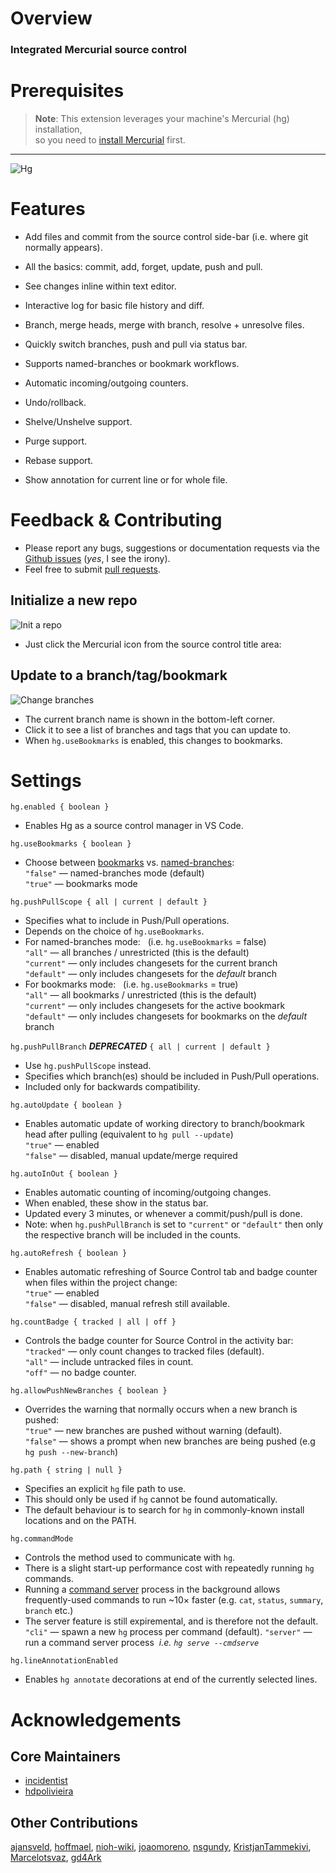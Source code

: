 # Overview

### Integrated Mercurial source control

# Prerequisites

> **Note**: This extension leverages your
> machine's Mercurial (hg) installation,  
> so you need to [install Mercurial](https://www.mercurial-scm.org) first.

---

![Hg](https://github.com/mrcrowl/vscode-hg/raw/HEAD/images/hg.png)

# Features

-   Add files and commit from the source control side-bar (i.e. where git normally appears).

-   All the basics: commit, add, forget, update, push and pull.

-   See changes inline within text editor.

-   Interactive log for basic file history and diff.

-   Branch, merge heads, merge with branch, resolve + unresolve files.

-   Quickly switch branches, push and pull via status bar.

-   Supports named-branches or bookmark workflows.

-   Automatic incoming/outgoing counters.

-   Undo/rollback.

-   Shelve/Unshelve support.

-   Purge support.

-   Rebase support.

-   Show annotation for current line or for whole file.

# Feedback & Contributing

-   Please report any bugs, suggestions or documentation requests via the [Github issues](https://github.com/mrcrowl/vscode-hg/issues) (_yes_, I see the irony).
-   Feel free to submit [pull requests](https://github.com/mrcrowl/vscode-hg/pulls).

## Initialize a new repo

![Init a repo](https://github.com/mrcrowl/vscode-hg/raw/HEAD/images/init.gif)

-   Just click the Mercurial icon from the source control title area:

## Update to a branch/tag/bookmark

![Change branches](https://github.com/mrcrowl/vscode-hg/raw/HEAD/images/change-branch.gif)

-   The current branch name is shown in the bottom-left corner.
-   Click it to see a list of branches and tags that you can update to.
-   When `hg.useBookmarks` is enabled, this changes to bookmarks.

# Settings

`hg.enabled { boolean }`

-   Enables Hg as a source control manager in VS Code.

`hg.useBookmarks { boolean }`

-   Choose between [bookmarks](https://www.mercurial-scm.org/wiki/Bookmarks) vs. [named-branches](https://www.mercurial-scm.org/wiki/NamedBranches):  
    `"false"` — named-branches mode (default)  
    `"true"` — bookmarks mode

`hg.pushPullScope { all | current | default }`

-   Specifies what to include in Push/Pull operations.
-   Depends on the choice of `hg.useBookmarks`.
-   For named-branches mode: &nbsp; (i.e. `hg.useBookmarks` = false)  
    `"all"` &mdash; all branches / unrestricted (this is the default)  
    `"current"` &mdash; only includes changesets for the current branch  
    `"default"` &mdash; only includes changesets for the _default_ branch
-   For bookmarks mode: &nbsp; (i.e. `hg.useBookmarks` = true)  
    `"all"` &mdash; all bookmarks / unrestricted (this is the default)  
    `"current"` &mdash; only includes changesets for the active bookmark  
    `"default"` &mdash; only includes changesets for bookmarks on the _default_ branch

`hg.pushPullBranch` _**DEPRECATED**_ `{ all | current | default }`

-   Use `hg.pushPullScope` instead.
-   Specifies which branch(es) should be included in Push/Pull operations.
-   Included only for backwards compatibility.

`hg.autoUpdate { boolean }`

-   Enables automatic update of working directory to branch/bookmark head after pulling (equivalent to `hg pull --update`)  
    `"true"` &mdash; enabled  
    `"false"` &mdash; disabled, manual update/merge required

`hg.autoInOut { boolean }`

-   Enables automatic counting of incoming/outgoing changes.
-   When enabled, these show in the status bar.
-   Updated every 3 minutes, or whenever a commit/push/pull is done.
-   Note: when `hg.pushPullBranch` is set to `"current"` or `"default"` then only the respective branch will be included in the counts.

`hg.autoRefresh { boolean }`

-   Enables automatic refreshing of Source Control tab and badge counter when files within the project change:  
    `"true"` &mdash; enabled  
    `"false"` &mdash; disabled, manual refresh still available.

`hg.countBadge { tracked | all | off }`

-   Controls the badge counter for Source Control in the activity bar:  
    `"tracked"` &mdash; only count changes to tracked files (default).  
    `"all"` &mdash; include untracked files in count.  
    `"off"` &mdash; no badge counter.

`hg.allowPushNewBranches { boolean }`

-   Overrides the warning that normally occurs when a new branch is pushed:  
    `"true"` &mdash; new branches are pushed without warning (default).  
    `"false"` &mdash; shows a prompt when new branches are being pushed (e.g `hg push --new-branch`)

`hg.path { string | null }`

-   Specifies an explicit `hg` file path to use.
-   This should only be used if `hg` cannot be found automatically.
-   The default behaviour is to search for `hg` in commonly-known install locations and on the PATH.

`hg.commandMode`

-   Controls the method used to communicate with `hg`.
-   There is a slight start-up performance cost with repeatedly running `hg` commands.
-   Running a [command server](https://www.mercurial-scm.org/wiki/CommandServer) process in the background allows frequently-used commands to run ~10× faster (e.g. `cat`, `status`, `summary`, `branch` etc.)
-   The server feature is still expiremental, and is therefore not the default.
    `"cli"` &mdash; spawn a new `hg` process per command (default).
    `"server"` &mdash; run a command server process &nbsp;_i.e. `hg serve --cmdserve`_

`hg.lineAnnotationEnabled`

-   Enables `hg annotate` decorations at end of the currently selected lines.

# Acknowledgements

## Core Maintainers

-   [incidentist](https://github.com/incidentist)
-   [hdpolivieira](https://github.com/hdpoliveira)

## Other Contributions

[ajansveld](https://github.com/ajansveld), [hoffmael](https://github.com/hoffmael), [nioh-wiki](https://github.com/nioh-wiki), [joaomoreno](https://github.com/joaomoreno), [nsgundy](https://github.com/nsgundy), [KristjanTammekivi](https://github.com/KristjanTammekivi), [Marcelotsvaz](https://github.com/Marcelotsvaz), [gd4Ark](https://github.com/gd4Ark)
